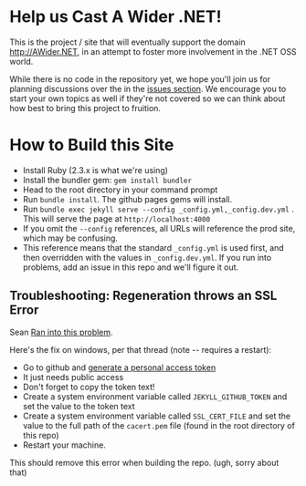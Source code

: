# Help us Cast A Wider .NET!

This is the project / site that will eventually support the domain http://AWider.NET, in an attempt to foster more involvement in the .NET OSS world.

While there is no code in the repository yet, we hope you'll join us for planning discussions over the in the [issues section](https://github.com/SeanKilleen/AWiderDotNet/issues). We encourage you to start your own topics as well if they're not covered so we can think about how best to bring this project to fruition.

# How to Build this Site

* Install Ruby (2.3.x is what we're using)
* Install the bundler gem: `gem install bundler`
* Head to the root directory in your command prompt
* Run `bundle install`. The github pages gems will install.
* Run `bundle exec jekyll serve --config _config.yml,_config.dev.yml` . This will serve the page at `http://localhost:4000`
 * If you omit the `--config` references, all URLs will reference the prod site, which may be confusing.
 * This reference means that the standard `_config.yml` is used first, and then overridden with the values in `_config.dev.yml`.
If you run into problems, add an issue in this repo and we'll figure it out.

## Troubleshooting: Regeneration throws an SSL Error
Sean [Ran into this problem](https://github.com/github/pages-gem/issues/399#issuecomment-280205210).

Here's the fix on windows, per that thread (note -- requires a restart):

* Go to github and [generate a personal access token](https://github.com/settings/tokens)
 * It just needs public access
 * Don't forget to copy the token text!
* Create a system environment variable called `JEKYLL_GITHUB_TOKEN` and set the value to the token text
* Create a system environment variable called `SSL_CERT_FILE` and set the value to the full path of the `cacert.pem` file (found in the root directory of this repo)
* Restart your machine. 

This should remove this error when building the repo. (ugh, sorry about that)